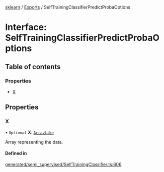 [sklearn](../readme.md) / [Exports](../modules.md) / SelfTrainingClassifierPredictProbaOptions

# Interface: SelfTrainingClassifierPredictProbaOptions

## Table of contents

### Properties

- [X](SelfTrainingClassifierPredictProbaOptions.md#x)

## Properties

### X

• `Optional` **X**: [`ArrayLike`](../modules.md#arraylike)

Array representing the data.

#### Defined in

[generated/semi_supervised/SelfTrainingClassifier.ts:606](https://github.com/transitive-bullshit/scikit-learn-ts/blob/367336a/packages/sklearn/src/generated/semi_supervised/SelfTrainingClassifier.ts#L606)
